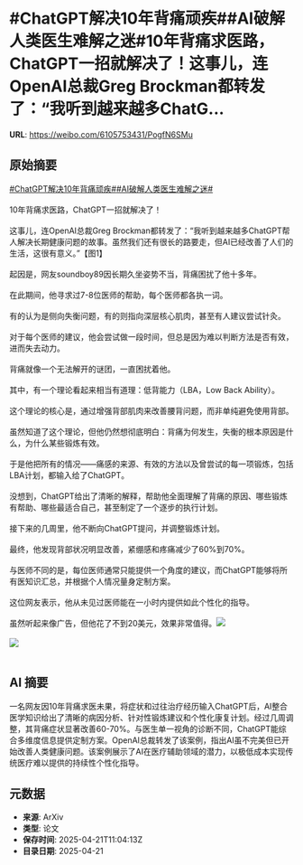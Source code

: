 # #ChatGPT解决10年背痛顽疾##AI破解人类医生难解之迷#10年背痛求医路，ChatGPT一招就解决了！这事儿，连OpenAI总裁Greg Brockman都转发了：“我听到越来越多ChatG...

**URL**: https://weibo.com/6105753431/PogfN6SMu

## 原始摘要

<a href="https://m.weibo.cn/search?containerid=231522type%3D1%26t%3D10%26q%3D%23ChatGPT%E8%A7%A3%E5%86%B310%E5%B9%B4%E8%83%8C%E7%97%9B%E9%A1%BD%E7%96%BE%23&amp;extparam=%23ChatGPT%E8%A7%A3%E5%86%B310%E5%B9%B4%E8%83%8C%E7%97%9B%E9%A1%BD%E7%96%BE%23" data-hide=""><span class="surl-text">#ChatGPT解决10年背痛顽疾#</span></a><a href="https://m.weibo.cn/search?containerid=231522type%3D1%26t%3D10%26q%3D%23AI%E7%A0%B4%E8%A7%A3%E4%BA%BA%E7%B1%BB%E5%8C%BB%E7%94%9F%E9%9A%BE%E8%A7%A3%E4%B9%8B%E8%BF%B7%23&amp;extparam=%23AI%E7%A0%B4%E8%A7%A3%E4%BA%BA%E7%B1%BB%E5%8C%BB%E7%94%9F%E9%9A%BE%E8%A7%A3%E4%B9%8B%E8%BF%B7%23" data-hide=""><span class="surl-text">#AI破解人类医生难解之迷#</span></a><br><br>10年背痛求医路，ChatGPT一招就解决了！<br><br>这事儿，连OpenAI总裁Greg Brockman都转发了：“我听到越来越多ChatGPT帮人解决长期健康问题的故事。虽然我们还有很长的路要走，但AI已经改善了人们的生活，这很有意义。”【图1】<br><br>起因是，网友soundboy89因长期久坐姿势不当，背痛困扰了他十多年。<br><br>在此期间，他寻求过7-8位医师的帮助，每个医师都各执一词。<br><br>有的认为是侧向失衡问题，有的则指向深层核心肌肉，甚至有人建议尝试针灸。<br><br>对于每个医师的建议，他会尝试做一段时间，但总是因为难以判断方法是否有效，进而失去动力。<br><br>背痛就像一个无法解开的谜团，一直困扰着他。<br><br>其中，有一个理论看起来相当有道理：低背能力（LBA，Low Back Ability）。<br><br>这个理论的核心是，通过增强背部肌肉来改善腰背问题，而非单纯避免使用背部。<br><br>虽然知道了这个理论，但他仍然想彻底明白：背痛为何发生，失衡的根本原因是什么，为什么某些锻炼有效。<br><br>于是他把所有的情况——痛感的来源、有效的方法以及曾尝试的每一项锻炼，包括LBA计划，都输入给了ChatGPT。<br><br>没想到，ChatGPT给出了清晰的解释，帮助他全面理解了背痛的原因、哪些锻炼有帮助、哪些最适合自己，甚至制定了一个逐步的执行计划。<br><br>接下来的几周里，他不断向ChatGPT提问，并调整锻炼计划。<br><br>最终，他发现背部状况明显改善，紧绷感和疼痛减少了60%到70%。<br><br>与医师不同的是，每位医师通常只能提供一个角度的建议，而ChatGPT能够将所有医知识汇总，并根据个人情况量身定制方案。<br><br>这位网友表示，他从未见过医师能在一小时内提供如此个性化的指导。<br><br>虽然听起来像广告，但他花了不到20美元，效果非常值得。<img style="" src="https://tvax4.sinaimg.cn/large/006Fd7o3gy1i0o8yle2ctj314w0jyjyy.jpg" referrerpolicy="no-referrer"><br><br><img style="" src="https://tvax3.sinaimg.cn/large/006Fd7o3gy1i0o8yodtpej315k186ar9.jpg" referrerpolicy="no-referrer"><br><br>

## AI 摘要

一名网友因10年背痛求医未果，将症状和过往治疗经历输入ChatGPT后，AI整合医学知识给出了清晰的病因分析、针对性锻炼建议和个性化康复计划。经过几周调整，其背痛症状显著改善60-70%。与医生单一视角的诊断不同，ChatGPT能综合多维度信息提供定制方案。OpenAI总裁转发了该案例，指出AI虽不完美但已开始改善人类健康问题。该案例展示了AI在医疗辅助领域的潜力，以极低成本实现传统医疗难以提供的持续性个性化指导。

## 元数据

- **来源**: ArXiv
- **类型**: 论文
- **保存时间**: 2025-04-21T11:04:13Z
- **目录日期**: 2025-04-21
